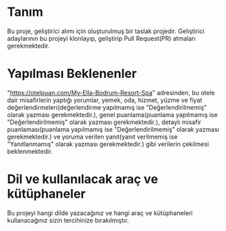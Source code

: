 # Tanım
Bu proje, geliştirici alımı için oluşturulmuş bir taslak projedir. Geliştirici adaylarının bu projeyi klonlayıp, geliştirip Pull Request(PR) atmaları gerekmektedir.
#
# Yapılması Beklenenler
"https://otelpuan.com/My-Ella-Bodrum-Resort-Spa" adresinden, bu otele dair misafirlerin yaptığı yorumlar, yemek, oda, hizmet, yüzme ve fiyat değerlendirmeleri(değerlendirme yapılmamış ise "Değerlendirilmemiş" olarak yazması gerekmektedir.), genel puanlama(puanlama yapılmamış ise "Değerlendirilmemiş" olarak yazması gerekmektedir.), detaylı misafir puanlaması(puanlama yapılmamış ise "Değerlendirilmemiş" olarak yazması gerekmektedir.) ve yoruma verilen yanıt(yanıt verilmemiş ise "Yanıtlanmamış" olarak yazması gerekmektedir.) gibi verilerin çekilmesi beklenmektedir.
#
# Dil ve kullanılacak araç ve kütüphaneler
Bu projeyi hangi dilde yazacağınız ve hangi araç ve kütüphaneleri kullanacağınız sizin tercihinize bırakılmıştır.
